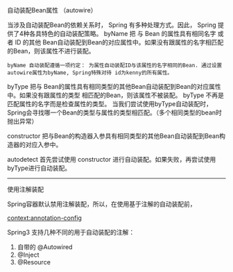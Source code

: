 自动装配Bean属性 （autowire）


当涉及自动装配Bean的依赖关系时， Spring 有多种处理方式。因此， Spring 提供了4种各具特色的自动装配策略。
byName  把 与 Bean 的属性具有相同名字 或者 ID 的其他 Bean自动装配到Bean的对应属性中。如果没有跟属性的名字相匹配的Bean，则该属性不进行装配。

    byName 自动装配遵循一项约定： 为属性自动装配ID与该属性的名字相同的Bean. 通过设置 autowire属性为byName, Spring特殊对待 id为kenny的所有属性。


byType  把与 Bean的属性具有相同类型的其他Bean自动装配到Bean的对应属性中。如果没有跟属性的类型
相匹配的Bean，则该属性不被装配。
    byType 不再是匹配属性的名字而是检查属性的类型。 当我们尝试使用byType自动装配时，Spring会寻找哪一个Bean的类型与属性的类型相匹配。（多个相同类型的bean时抛出异常）

constructor 把与Bean的构造器入参具有相同类型的其他Bean自动装配到Bean构造器的对应入参中。

autodetect 首先尝试使用 constructor 进行自动装配。如果失败，再尝试使用byType进行自动装配。


---------------------------------------------------
使用注解装配

Spring容器默认禁用注解装配，所以，在使用基于注解的自动装配前，

<context:annotation-config> 

Spring3 支持几种不同的用于自动装配的注解：

1. 自带的 @Autowired
2. @Inject
3. @Resource